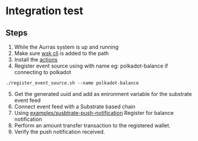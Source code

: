 # Integration test

## Steps
1. While the Aurras system is up and running
2. Make sure [wsk cli](https://github.com/apache/openwhisk-cli) is added to the path
3. Install the [actions](../../../#installation)
4. Register event source using with name eg: polkadot-balance if connecting to polkadot

```
./register_event_source.sh --name polkadot-balance
```
5. Get the generated uuid and add as enironment variable for the substrate event feed
6. Connect event feed with a Substrate based chain
7. Using [examples/susbtrate-push-notification](../../../examples/susbtrate-push-notification) Register for balance notification
8. Perform an amount transfer transaction to the registered wallet.
9. Verify the push notification received.
